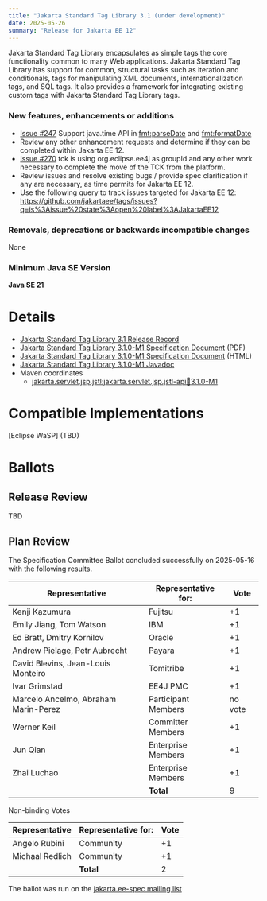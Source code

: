 ```yaml
---
title: "Jakarta Standard Tag Library 3.1 (under development)"
date: 2025-05-26
summary: "Release for Jakarta EE 12"
---
```


Jakarta Standard Tag Library encapsulates as simple tags the core functionality common to many Web applications.
Jakarta Standard Tag Library has support for common, structural tasks such as iteration and conditionals, tags
for manipulating XML documents, internationalization tags, and SQL tags. It also provides a framework for integrating
existing custom tags with Jakarta Standard Tag Library tags.

### New features, enhancements or additions
<!-- List here -->
* [Issue #247](https://github.com/jakartaee/tags/issues/247) Support java.time API in <fmt:parseDate> and <fmt:formatDate>
* Review any other enhancement requests and determine if they can be completed within Jakarta EE 12.
* [Issue #270](https://github.com/jakartaee/tags/issues/270) tck is using org.eclipse.ee4j as groupId and any other work necessary to complete the move of the TCK from the platform.
* Review issues and resolve existing bugs / provide spec clarification if any are necessary, as time permits for Jakarta EE 12.
* Use the following query to track issues targeted for Jakarta EE 12: https://github.com/jakartaee/tags/issues?q=is%3Aissue%20state%3Aopen%20label%3AJakartaEE12

### Removals, deprecations or backwards incompatible changes
<!-- List here -->
None

### Minimum Java SE Version
<!-- Specify the minimum required Java SE version for this specification -->
**Java SE 21**

# Details
* [Jakarta Standard Tag Library 3.1 Release Record](https://projects.eclipse.org/projects/ee4j.jstl/releases/3.1.0)
* [Jakarta Standard Tag Library 3.1.0-M1 Specification Document](./jakarta-tags-spec-3.1.0-M1.pdf) (PDF)
* [Jakarta Standard Tag Library 3.1.0-M1 Specification Document](./jakarta-tags-spec-3.1.0-M1.html) (HTML)
* [Jakarta Standard Tag Library 3.1.0-M1 Javadoc](./apidocs)
* Maven coordinates
  * [jakarta.servlet.jsp.jstl:jakarta.servlet.jsp.jstl-api:jar:3.1.0-M1](https://central.sonatype.com/artifact/jakarta.servlet.jsp.jstl/jakarta.servlet.jsp.jstl-api/3.1.0-M1/jar)
<!-- The following can be uncommented and version information updated as they become available.
* [Jakarta Standard Tag Library 3.0 Tagdoc](./tagdocs)
* [Jakarta Standard Tag Library 3.0 TCK](https://download.eclipse.org/jakartaee/tags/3.0/jakarta-tags-tck-3.0.0.zip)([sig](https://download.eclipse.org/jakartaee/tags/3.0/jakarta-tags-tck-3.0.0.zip.sig),[sha](https://download.eclipse.org/jakartaee/tags/3.0/jakarta-tags-tck-3.0.0.zip.sha256),[pub](https://jakarta.ee/specifications/jakartaee-spec-committee.pub))
  * For all TCK releases, see [download directory](https://download.eclipse.org/jakartaee/tags/3.1/)
* Maven coordinates
  * [jakarta.servlet.jsp.jstl:jakarta.servlet.jsp.jstl-api:jar:3.0.2](https://central.sonatype.com/artifact/jakarta.servlet.jsp.jstl/jakarta.servlet.jsp.jstl-api/3.0.2/jar)
  
-->
  
# Compatible Implementations

[Eclipse WaSP] (TBD)

# Ballots

## Release Review

TBD

## Plan Review

The Specification Committee Ballot concluded successfully on 2025-05-16 with the following results.

| Representative                                 | Representative for: |  Vote   |
|------------------------------------------------|---------------------|---------|
| Kenji Kazumura                                 | Fujitsu             |   +1    |
| Emily Jiang, Tom Watson                        | IBM                 |   +1    |
| Ed Bratt, Dmitry Kornilov                      | Oracle              |   +1    |
| Andrew Pielage, Petr Aubrecht                  | Payara              |   +1    |
| David Blevins, Jean-Louis Monteiro             | Tomitribe           |   +1    |
| Ivar Grimstad                                  | EE4J PMC            |   +1    |
| Marcelo Ancelmo, Abraham Marin-Perez           | Participant Members | no vote |
| Werner Keil                                    | Committer Members   |   +1    |
| Jun Qian                                       | Enterprise Members  |   +1    |
| Zhai Luchao                                    | Enterprise Members  |   +1    |
|                                                | **Total**           |   9      |

Non-binding Votes

| Representative                                 | Representative for: |  Vote   |
|------------------------------------------------|---------------------|---------|
| Angelo Rubini                                  | Community           |   +1    |
| Michaal Redlich                                | Community           |   +1    |
|                                                | **Total**           |   2     |
The ballot was run on the [jakarta.ee-spec mailing list](https://www.eclipse.org/lists/jakarta.ee-spec/msg04136.html)


